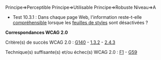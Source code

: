 Principe=>Perceptible
Principe=>Utilisable
Principe=>Robuste
Niveau=>A

*   Test 10.3.1 : Dans chaque page Web, l'information reste-t-elle [compréhensible](#comprhensible-ordre-de-lecture) lorsque les [feuilles de styles](#feuille-de-style) sont désactivées ?

**Correspondances WCAG 2.0**

Critère(s) de succès WCAG 2.0 : [G140](http://www.w3.org/TR/WCAG-TECHS/G140.html) - [1.3.2](http://www.w3.org/Translations/WCAG20-fr/#content-structure-separation-sequence) - [2.4.3](http://www.w3.org/Translations/WCAG20-fr/#navigation-mechanisms-focus-order)

Technique(s) suffisante(s) et/ou échec(s) WCAG 2.0 : [F1](http://www.w3.org/TR/WCAG-TECHS/F1.html) - [G59](http://www.w3.org/TR/WCAG-TECHS/G59.html)
